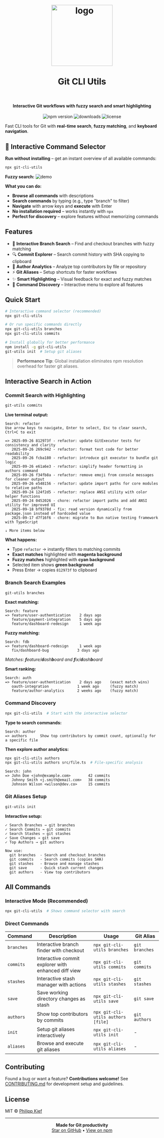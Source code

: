 <h1 align="center">
  <br>
    <img src="./logo.png" alt="logo" width="200">
  <br><br>
  Git CLI Utils
  <br>
  <br>
</h1>

<h4 align="center">Interactive Git workflows with fuzzy search and smart highlighting</h4>

<p align="center">
  <img src="https://img.shields.io/npm/v/git-cli-utils?color=blue" alt="npm version">
  <img src="https://img.shields.io/npm/dt/git-cli-utils?color=green" alt="downloads">
  <img src="https://img.shields.io/github/license/PKief/git-cli-utils?color=orange" alt="license">
</p>

Fast CLI tools for Git with **real-time search**, **fuzzy matching**, and **keyboard navigation**.

## 🚀 Interactive Command Selector

**Run without installing** – get an instant overview of all available commands:

```bash
npx git-cli-utils
```

**Fuzzy search:**
![demo](images/demo-git-utils.gif)


**What you can do:**
- **Browse all commands** with descriptions
- **Search commands** by typing (e.g., type "branch" to filter)
- **Navigate** with arrow keys and **execute** with Enter
- **No installation required** – works instantly with `npx`
- **Perfect for discovery** – explore features without memorizing commands

## Features

- 🌿 **Interactive Branch Search** – Find and checkout branches with fuzzy matching
- 🔍 **Commit Explorer** – Search commit history with SHA copying to clipboard
- 👤 **Author Analytics** – Analyze top contributors by file or repository
- ⚡ **Git Aliases** – Setup shortcuts for faster workflows
- ✨ **Smart Highlighting** – Visual feedback for exact and fuzzy matches
- 🎯 **Command Discovery** – Interactive menu to explore all features

## Quick Start

```bash
# Interactive command selector (recommended)
npx git-cli-utils

# Or run specific commands directly
npx git-cli-utils branches
npx git-cli-utils commits

# Install globally for better performance
npm install -g git-cli-utils
git-utils init  # Setup git aliases
```

> **Performance Tip**: Global installation eliminates npm resolution overhead for faster git aliases.

## Interactive Search in Action

### Commit Search with Highlighting

```bash
git-utils commits
```

**Live terminal output:**
```
Search: refactor
Use arrow keys to navigate, Enter to select, Esc to clear search, Ctrl+C to exit

=> 2025-09-26 812973f - refactor: update GitExecutor tests for consistency and clarity
   2025-09-26 269c942 - refactor: format test code for better readability
   2025-09-26 fcba180 - refactor: introduce git executor to bundle git logic
   2025-09-26 e61a6e3 - refactor: simplify header formatting in authors command
   2025-09-26 f34fb8a - refactor: remove emoji from console messages for cleaner output
   2025-09-26 e548156 - refactor: update import paths for core modules to relative paths
   2025-09-24 124f2d5 - refactor: replace ANSI utility with color helper functions
   2025-09-24 0452026 - chore: refactor import paths and add ANSI utility for improved UI
   2025-09-18 bf9378d - fix: read version dynamically from package.json instead of hardcoded value
   2025-09-17 d7f16f6 - chore: migrate to Bun native testing framework with TypeScript

↓ More items below
```

**What happens:**
- Type `refactor` → instantly filters to matching commits
- **Exact matches** highlighted with **magenta background**
- **Fuzzy matches** highlighted with **cyan background**
- Selected item shows **green background**
- Press Enter → copies `812973f` to clipboard

### Branch Search Examples

```bash
git-utils branches
```

**Exact matching:**
```
Search: feature
=> feature/user-authentication    2 days ago
   feature/payment-integration    5 days ago
   feature/dashboard-redesign     1 week ago
```

**Fuzzy matching:**
```
Search: fdb
=> feature/dashboard-redesign     1 week ago
   fix/dashboard-bug             3 days ago
```
*Matches: **f**eature/**d**ash**b**oard and **f**ix/**d**ash**b**oard*

**Smart ranking:**
```
Search: auth
=> feature/user-authentication    2 days ago    (exact match wins)
   oauth-integration             1 week ago     (fuzzy match)
   feature/author-analytics      2 weeks ago    (fuzzy match)
```

### Command Discovery

```bash
npx git-cli-utils  # Start with the interactive selector
```

**Type to search commands:**
```
Search: author
=> authors      Show top contributors by commit count, optionally for a specific file
```

**Then explore author analytics:**
```bash
npx git-cli-utils authors
npx git-cli-utils authors src/file.ts  # File-specific analysis
```

```
Search: john
=> John Doe <john@example.com>        42 commits
   Johnny Smith <j.smith@email.com>   38 commits
   Johnson Wilson <wilson@dev.co>     15 commits
```

### Git Aliases Setup

```bash
git-utils init
```

**Interactive setup:**
```
✓ Search Branches → git branches
✓ Search Commits → git commits
✓ Search Stashes → git stashes
✓ Save Changes → git save
✓ Top Authors → git authors

Now use:
  git branches  - Search and checkout branches
  git commits   - Search commits (copies SHA)
  git stashes   - Browse and manage stashes
  git save      - Quick stash current changes
  git authors   - View top contributors
```

## All Commands

### Interactive Mode (Recommended)
```bash
npx git-cli-utils  # Shows command selector with search
```

### Direct Commands

| Command | Description | Usage | Git Alias |
|---------|-------------|-------|-----------|
| `branches` | Interactive branch finder with checkout | `npx git-cli-utils branches` | `git branches` |
| `commits` | Interactive commit explorer with enhanced diff view | `npx git-cli-utils commits` | `git commits` |
| `stashes` | Interactive stash manager with actions | `npx git-cli-utils stashes` | `git stashes` |
| `save` | Save working directory changes as stash | `npx git-cli-utils save` | `git save` |
| `authors` | Show top contributors by commits | `npx git-cli-utils authors [file]` | `git authors` |
| `init` | Setup git aliases interactively | `npx git-cli-utils init` | - |
| `aliases` | Browse and execute git aliases | `npx git-cli-utils aliases` | - |

## Contributing

Found a bug or want a feature? **Contributions welcome!** See [CONTRIBUTING.md](CONTRIBUTING.md) for development setup and guidelines.

## License

MIT © [Philipp Kief](https://github.com/PKief)

---

<p align="center">
  <strong>Made for Git productivity</strong><br>
  <a href="https://github.com/PKief/git-cli-utils">Star on GitHub</a> •
  <a href="https://www.npmjs.com/package/git-cli-utils">View on npm</a>
</p>
